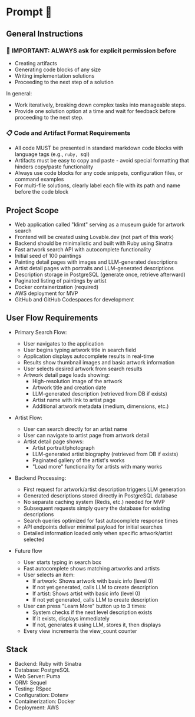 # Prompt 🤖

## General Instructions

### 🛑 IMPORTANT: ALWAYS ask for explicit permission before
- Creating artifacts
- Generating code blocks of any size
- Writing implementation solutions
- Proceeding to the next step of a solution

In general:
- Work iteratively, breaking down complex tasks into manageable steps.
- Provide one solution option at a time and wait for feedback before proceeding to the next step.

### 📋 Code and Artifact Format Requirements
- All code MUST be presented in standard markdown code blocks with language tags (e.g., ```ruby, ```sql)  
- Artifacts must be easy to copy and paste - avoid special formatting that hinders copy/paste functionality
- Always use code blocks for any code snippets, configuration files, or command examples
- For multi-file solutions, clearly label each file with its path and name before the code block

## Project Scope

* Web application called "klimt" serving as a museum guide for artwork search
* Frontend will be created using Lovable.dev (not part of this work)
* Backend should be minimalistic and built with Ruby using Sinatra
* Fast artwork search API with autocomplete functionality
* Initial seed of 100 paintings
* Painting detail pages with images and LLM-generated descriptions
* Artist detail pages with portraits and LLM-generated descriptions
* Description storage in PostgreSQL (generate once, retrieve afterward)
* Paginated listing of paintings by artist
* Docker containerization (required)
* AWS deployment for MVP
* GitHub and GitHub Codespaces for development

## User Flow Requirements

* Primary Search Flow:
  - User navigates to the application
  - User begins typing artwork title in search field
  - Application displays autocomplete results in real-time
  - Results show thumbnail images and basic artwork information
  - User selects desired artwork from search results
  - Artwork detail page loads showing:
    - High-resolution image of the artwork
    - Artwork title and creation date
    - LLM-generated description (retrieved from DB if exists)
    - Artist name with link to artist page
    - Additional artwork metadata (medium, dimensions, etc.)

* Artist Flow:
  - User can search directly for an artist name
  - User can navigate to artist page from artwork detail
  - Artist detail page shows:
    - Artist portrait/photograph
    - LLM-generated artist biography (retrieved from DB if exists)
    - Paginated gallery of the artist's works
    - "Load more" functionality for artists with many works

* Backend Processing:
  - First request for artwork/artist description triggers LLM generation
  - Generated descriptions stored directly in PostgreSQL database
  - No separate caching system (Redis, etc.) needed for MVP
  - Subsequent requests simply query the database for existing descriptions
  - Search queries optimized for fast autocomplete response times
  - API endpoints deliver minimal payload for initial searches
  - Detailed information loaded only when specific artwork/artist selected

* Future flow
   - User starts typing in search box
   - Fast autocomplete shows matching artworks and artists
   - User selects an item:
     - If artwork: Shows artwork with basic info (level 0)
     - If not yet generated, calls LLM to create description
     - If artist: Shows artist with basic info (level 0)
     - If not yet generated, calls LLM to create description
   - User can press "Learn More" button up to 3 times:
     - System checks if the next level description exists
     - If it exists, displays immediately
     - If not, generates it using LLM, stores it, then displays
   - Every view increments the view_count counter

## Stack

* Backend: Ruby with Sinatra
* Database: PostgreSQL 
* Web Server: Puma
* ORM: Sequel
* Testing: RSpec
* Configuration: Dotenv
* Containerization: Docker
* Deployment: AWS